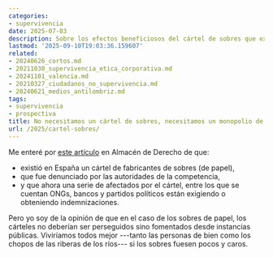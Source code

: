 ```yaml
---
categories:
- supervivencia
date: 2025-07-03
description: Sobre los efectos beneficiosos del cártel de sobres que existió en España
lastmod: '2025-09-10T19:03:36.159607'
related:
- 20240626_cortos.md
- 20211030_supervivencia_etica_corporativa.md
- 20241101_valencia.md
- 20210327_ciudadanos_no_supervivencia.md
- 20240621_medios_antilombriz.md
tags:
- supervivencia
- prospectiva
title: No necesitamos un cártel de sobres, necesitamos un monopolio de sobres
url: /2025/cartel-sobres/
---
```


Me enteré por [este artículo](https://almacendederecho.org/compensacion-de-danos-por-conductas-anticompetitivas-prescripcion-dano-subvenciones-e-intereses-en-las-ssts-sobre-el-cartel-de-los-sobres) en Almacén de Derecho de que:
- existió en España un cártel de fabricantes de sobres (de papel),
- que fue denunciado por las autoridades de la competencia,
- y que ahora una serie de afectados por el cártel, entre los que se cuentan ONGs, bancos y partidos políticos están exigiendo o obteniendo indemnizaciones.

Pero yo soy de la opinión de que en el caso de los sobres de papel, los cárteles no deberían ser perseguidos sino fomentados desde instancias públicas. Viviríamos todos mejor ---tanto las personas de bien como los chopos de las riberas de los ríos--- si los sobres fuesen pocos y caros.